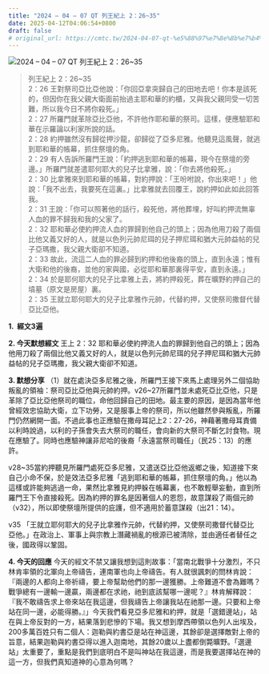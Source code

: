 ```yaml
---
title: "2024 – 04 – 07 QT 列王紀上 2：26~35"
date: 2025-04-12T04:06:54+0800
draft: false
# original_url: https://cmtc.tw/2024-04-07-qt-%e5%88%97%e7%8e%8b%e7%b4%80%e4%b8%8a-2%ef%bc%9a2635
---
```


![2024 – 04 – 07 QT 列王紀上 2：26\~35](/images/qt.jpg  "2024 – 04 – 07 QT 列王紀上 2：26\~35")

> 列王紀上 2：26\~35  
> 2：26 王對祭司亞比亞他說：「你回亞拿突歸自己的田地去吧！你本是該死的，但因你在我父親大衛面前抬過主耶和華的約櫃，又與我父親同受一切苦難，所以我今日不將你殺死。」  
> 2：27 所羅門就革除亞比亞他，不許他作耶和華的祭司。這樣，便應驗耶和華在示羅論以利家所說的話。  
> 2：28 約押雖然沒有歸從押沙龍，卻歸從了亞多尼雅。他聽見這風聲，就逃到耶和華的帳幕，抓住祭壇的角。  
> 2：29 有人告訴所羅門王說：「約押逃到耶和華的帳幕，現今在祭壇的旁邊。」所羅門就差遣耶何耶大的兒子比拿雅，說：「你去將他殺死。」  
> 2：30 比拿雅來到耶和華的帳幕，對約押說：「王吩咐說，你出來吧！」他說：「我不出去，我要死在這裏。」比拿雅就去回覆王，說約押如此如此回答我。  
> 2：31 王說：「你可以照著他的話行，殺死他，將他葬埋，好叫約押流無辜人血的罪不歸我和我的父家了。  
> 2：32 耶和華必使約押流人血的罪歸到他自己的頭上；因為他用刀殺了兩個比他又義又好的人，就是以色列元帥尼珥的兒子押尼珥和猶大元帥益帖的兒子亞瑪撒，我父親大衛卻不知道。  
> 2：33 故此，流這二人血的罪必歸到約押和他後裔的頭上，直到永遠；惟有大衛和他的後裔，並他的家與國，必從耶和華那裏得平安，直到永遠。」  
> 2：34 於是耶何耶大的兒子比拿雅上去，將約押殺死，葬在曠野約押自己的墳墓（原文是房屋）裏。  
> 2：35 王就立耶何耶大的兒子比拿雅作元帥，代替約押，又使祭司撒督代替亞比亞他。

**1.  經文3遍**

**2. 今天默想經文**
王上 2：32 耶和華必使約押流人血的罪歸到他自己的頭上；因為他用刀殺了兩個比他又義又好的人，就是以色列元帥尼珥的兒子押尼珥和猶大元帥益帖的兒子亞瑪撒，我父親大衛卻不知道。

**3. 默想分享**
（1）就在處決亞多尼雅之後，所羅門王接下來馬上處理另外二個協助叛亂的領袖：祭司亞比亞他與元帥約押。v26\~27所羅門並未處死亞比亞他，只是革除了亞比亞他祭司的職位，命他回歸自己的田地。最主要的原因，是因為當年他曾經效忠協助大衛，立下功勞，又是服事上帝的祭司，所以他雖然參與叛亂，所羅門仍然網開一面。不過此事也正應驗在撒母耳記上2：27-26，神藉著撒母耳責備以利時說過，以利的子孫會失去大祭司的職任，會向新的大祭司不斷乞討食物。現在應驗了。同時也應驗神讓非尼哈的後裔「永遠當祭司職任」（民25：13）的應許。

v28\~35當約押聽見所羅門處死亞多尼雅，又遣送亞比亞他返鄉之後，知道接下來自己小命不保，於是效法亞多尼雅「逃到耶和華的帳幕，抓住祭壇的角。」他以為這樣或許能夠逃過一命，果然比拿雅見約押躲在帳幕裏，也不敢輕舉妄動，直到所羅門王下令直接殺死。因為約押的罪名是因著個人的恩怨，故意謀殺了兩個元帥 （v32），所以即使祭壇所提供的庇護，但不適用於蓄意謀殺（出21：14）。

v35 「王就立耶何耶大的兒子比拿雅作元帥，代替約押，又使祭司撒督代替亞比亞他。」在政治上、軍事上與宗教上潛藏禍亂的根源已被清除，並由適任者替任之後，國政得以鞏固。

**4. 今天的回應**
今天的經文不禁又讓我想到這則故事：「當南北戰爭十分激烈，不只林肯率領的北軍向上帝禱告，連南軍也向上帝禱告。有人就很諷刺的問林肯說：『兩邊的人都向上帝祈禱，要上帝幫助他們的那一邊獲勝。上帝難道不會為難嗎？戰爭總有一邊輸一邊贏，兩邊都在求祂，祂到底該幫哪一邊呢？』林肯解釋說：『我不敢禱告求上帝來站在我這邊，但我禱告上帝讓我站在祂那一邊。只要和上帝站在同一邊，必能得勝。』」今天我們看見亞多尼雅和約押，就是「選錯邊站」，站在與上帝反對的一方，結果落到悲慘的下場。我又想到摩西帶領以色列人出埃及，200多萬百姓只有二個人：迦勒與約書亞是站在神這邊，其餘卻是選擇敵對上帝的旨意，結果迦勒與約書亞得以進入迦南地，其餘20歲以上盡都倒斃曠野。「選邊站」太重要了，重點是我們到底明白不是叫神站在我這邊，而是我要選擇站在神的這一方，但我們真知道神的心意為何嗎？
